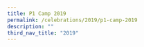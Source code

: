```yaml
---
title: P1 Camp 2019
permalink: /celebrations/2019/p1-camp-2019
description: ""
third_nav_title: "2019"
---
```

